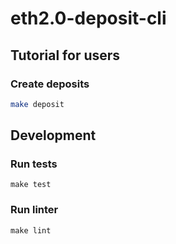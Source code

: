 # eth2.0-deposit-cli

## Tutorial for users

### Create deposits

```sh
make deposit
```

## Development

### Run tests

```
make test
```

### Run linter

```
make lint
```
